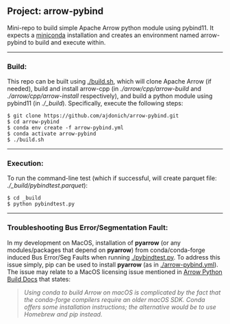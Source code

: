 ## Project: arrow-pybind

Mini-repo to build simple Apache Arrow python module using pybind11. It expects a [miniconda](https://docs.conda.io/en/latest/miniconda.html) installation and creates an environment named arrow-pybind to build and execute within.

___

### Build:

This repo can be built using [./build.sh](https://github.com/ajdonich/arrow-pybind/blob/main/build.sh), which will clone Apache Arrow (if needed), build and install arrow-cpp (in *./arrow/cpp/arrow-build* and *./arrow/cpp/arrow-install* respectively), and build a python module using pybind11 (in *./_build*). Specifically, execute the following steps:

```
$ git clone https://github.com/ajdonich/arrow-pybind.git
$ cd arrow-pybind
$ conda env create -f arrow-pybind.yml
$ conda activate arrow-pybind
$ ./build.sh
```
___

### Execution:

To run the command-line test (which if successful, will create parquet file: *./_build/pybindtest.parquet*):
```
$ cd _build
$ python pybindtest.py
```
___

### Troubleshooting Bus Error/Segmentation Fault:

In my development on MacOS, installation of **pyarrow** (or any modules/packages that depend on **pyarrow**) from conda/conda-forge induced Bus Error/Seg Faults when running [./pybindtest.py](https://github.com/ajdonich/arrow-pybind/blob/main/pybindtest.py). To address this issue simply, pip can be used to install **pyarrow** (as in [./arrow-pybind.yml](https://github.com/ajdonich/arrow-pybind/blob/main/arrow-pybind.yml)). The issue may relate to a MacOS licensing issue mentioned in [Arrow Python Build Docs](https://arrow.apache.org/docs/developers/python.html) that states:  
>*Using conda to build Arrow on macOS is complicated by the fact that the conda-forge compilers require an older macOS SDK. Conda offers some installation instructions; the alternative would be to use Homebrew and pip instead.*
